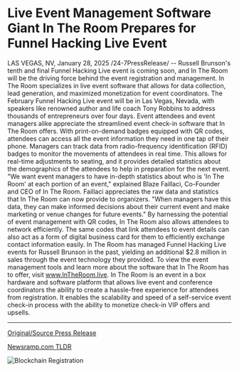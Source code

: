 # Live Event Management Software Giant In The Room Prepares for Funnel Hacking Live Event

LAS VEGAS, NV, January 28, 2025 /24-7PressRelease/ -- Russell Brunson's tenth and final Funnel Hacking Live event is coming soon, and In The Room will be the driving force behind the event registration and management. In The Room specializes in live event software that allows for data collection, lead generation, and maximized monetization for event coordinators. The February Funnel Hacking Live event will be in Las Vegas, Nevada, with speakers like renowned author and life coach Tony Robbins to address thousands of entrepreneurs over four days.   Event attendees and event managers alike appreciate the streamlined event check-in software that In The Room offers. With print-on-demand badges equipped with QR codes, attendees can access all the event information they need in one tap of their phone. Managers can track data from radio-frequency identification (RFID) badges to monitor the movements of attendees in real time. This allows for real-time adjustments to seating, and it provides detailed statistics about the demographics of the attendees to help in preparation for the next event.  "We want event managers to have in-depth statistics about who is 'In The Room' at each portion of an event," explained Blaze Faillaci, Co-Founder and CEO of In The Room. Faillaci appreciates the raw data and statistics that In The Room can now provide to organizers. "When managers have this data, they can make informed decisions about their current event and make marketing or venue changes for future events."   By harnessing the potential of event management with QR codes, In The Room also allows attendees to network efficiently. The same codes that link attendees to event details can also act as a form of digital business card for them to efficiently exchange contact information easily.   In The Room has managed Funnel Hacking Live events for Russell Brunson in the past, yielding an additional $2.8 million in sales through the event technology they provided. To view the event management tools and learn more about the software that In The Room has to offer, visit www.InTheRoom.live.  In The Room is an event in a box hardware and software platform that allows live event and conference coordinators the ability to create a hassle-free experience for attendees from registration. It enables the scalability and speed of a self-service event check-in process with the ability to monetize check-in VIP offers and upsells. 

---

[Original/Source Press Release](https://www.24-7pressrelease.com/press-release/519210/live-event-management-software-giant-in-the-room-prepares-for-funnel-hacking-live-event)
                    

[Newsramp.com TLDR](https://newsramp.com/curated-news/in-the-room-to-power-russell-brunson-s-final-funnel-hacking-live-event-with-innovative-event-management-software/90d5312b6b917389cf27bd1e26176ba2) 

 

 



![Blockchain Registration](https://cdn.newsramp.app/24-7PressRelease/qrcode/251/28/quizHz2y.webp)